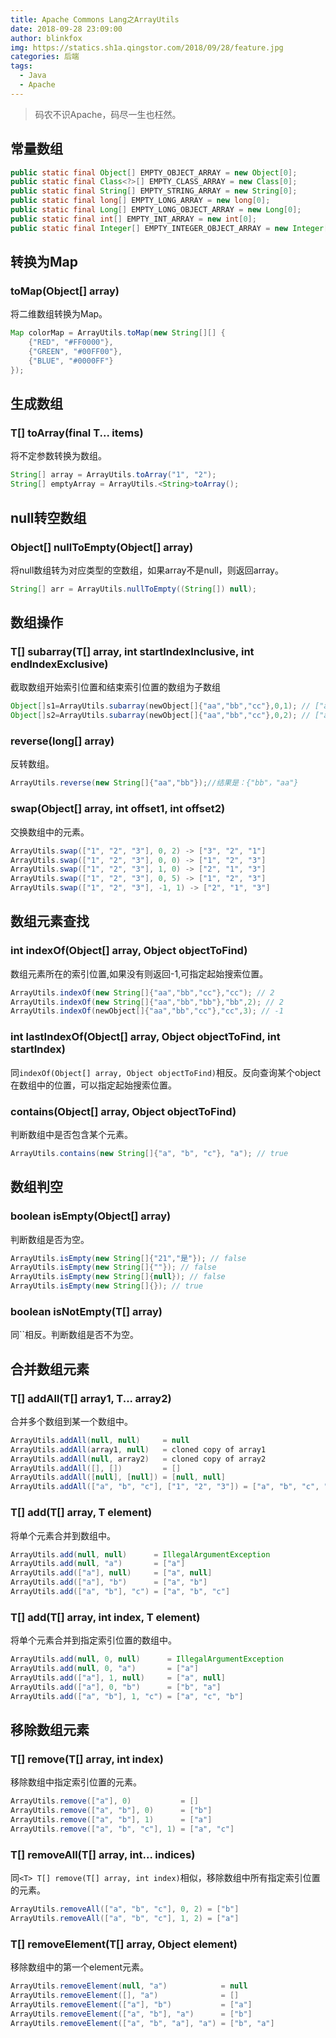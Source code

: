 ```yaml
---
title: Apache Commons Lang之ArrayUtils
date: 2018-09-28 23:09:00
author: blinkfox
img: https://statics.sh1a.qingstor.com/2018/09/28/feature.jpg
categories: 后端
tags:
  - Java
  - Apache
---
```


> 码农不识Apache，码尽一生也枉然。

## 常量数组

```java
public static final Object[] EMPTY_OBJECT_ARRAY = new Object[0];
public static final Class<?>[] EMPTY_CLASS_ARRAY = new Class[0];
public static final String[] EMPTY_STRING_ARRAY = new String[0];
public static final long[] EMPTY_LONG_ARRAY = new long[0];
public static final Long[] EMPTY_LONG_OBJECT_ARRAY = new Long[0];
public static final int[] EMPTY_INT_ARRAY = new int[0];
public static final Integer[] EMPTY_INTEGER_OBJECT_ARRAY = new Integer[0];
```

## 转换为Map

### toMap(Object[] array)

将二维数组转换为Map。

```java
Map colorMap = ArrayUtils.toMap(new String[][] {
    {"RED", "#FF0000"},
    {"GREEN", "#00FF00"},
    {"BLUE", "#0000FF"}
});
```

## 生成数组

### T[] toArray(final T... items)

将不定参数转换为数组。

```java
String[] array = ArrayUtils.toArray("1", "2");
String[] emptyArray = ArrayUtils.<String>toArray();
```

## null转空数组

### Object[] nullToEmpty(Object[] array)

将null数组转为对应类型的空数组，如果array不是null，则返回array。

```java
String[] arr = ArrayUtils.nullToEmpty((String[]) null);
```

## 数组操作

### <T> T[] subarray(T[] array, int startIndexInclusive, int endIndexExclusive)

截取数组开始索引位置和结束索引位置的数组为子数组

```java
Object[]s1=ArrayUtils.subarray(newObject[]{"aa","bb","cc"},0,1); // ["aa"]
Object[]s2=ArrayUtils.subarray(newObject[]{"aa","bb","cc"},0,2); // ["aa", "bb"]
```

### reverse(long[] array)

反转数组。

```java
ArrayUtils.reverse(new String[]{"aa","bb"});//结果是：{"bb"，"aa"}
```

### swap(Object[] array, int offset1, int offset2)

交换数组中的元素。

```java
ArrayUtils.swap(["1", "2", "3"], 0, 2) -> ["3", "2", "1"]
ArrayUtils.swap(["1", "2", "3"], 0, 0) -> ["1", "2", "3"]
ArrayUtils.swap(["1", "2", "3"], 1, 0) -> ["2", "1", "3"]
ArrayUtils.swap(["1", "2", "3"], 0, 5) -> ["1", "2", "3"]
ArrayUtils.swap(["1", "2", "3"], -1, 1) -> ["2", "1", "3"]
```

## 数组元素查找

### int indexOf(Object[] array, Object objectToFind)

数组元素所在的索引位置,如果没有则返回-1,可指定起始搜索位置。

```java
ArrayUtils.indexOf(new String[]{"aa","bb","cc"},"cc"); // 2
ArrayUtils.indexOf(new String[]{"aa","bb","bb"},"bb",2); // 2
ArrayUtils.indexOf(newObject[]{"aa","bb","cc"},"cc",3); // -1
```

### int lastIndexOf(Object[] array, Object objectToFind, int startIndex)

同`indexOf(Object[] array, Object objectToFind)`相反。反向查询某个object在数组中的位置，可以指定起始搜索位置。

### contains(Object[] array, Object objectToFind)

判断数组中是否包含某个元素。

```java
ArrayUtils.contains(new String[]{"a", "b", "c"}, "a"); // true
```

## 数组判空

### boolean isEmpty(Object[] array)

判断数组是否为空。

```java
ArrayUtils.isEmpty(new String[]{"21","是"}); // false
ArrayUtils.isEmpty(new String[]{""}); // false
ArrayUtils.isEmpty(new String[]{null}); // false
ArrayUtils.isEmpty(new String[]{}); // true
```

### <T> boolean isNotEmpty(T[] array)

同``相反。判断数组是否不为空。

## 合并数组元素

### <T> T[] addAll(T[] array1, T... array2)

合并多个数组到某一个数组中。

```java
ArrayUtils.addAll(null, null)     = null
ArrayUtils.addAll(array1, null)   = cloned copy of array1
ArrayUtils.addAll(null, array2)   = cloned copy of array2
ArrayUtils.addAll([], [])         = []
ArrayUtils.addAll([null], [null]) = [null, null]
ArrayUtils.addAll(["a", "b", "c"], ["1", "2", "3"]) = ["a", "b", "c", "1", "2", "3"]
```

### <T> T[] add(T[] array, T element)

将单个元素合并到数组中。

```java
ArrayUtils.add(null, null)      = IllegalArgumentException
ArrayUtils.add(null, "a")       = ["a"]
ArrayUtils.add(["a"], null)     = ["a", null]
ArrayUtils.add(["a"], "b")      = ["a", "b"]
ArrayUtils.add(["a", "b"], "c") = ["a", "b", "c"]
```

### <T> T[] add(T[] array, int index, T element)

将单个元素合并到指定索引位置的数组中。

```java
ArrayUtils.add(null, 0, null)      = IllegalArgumentException
ArrayUtils.add(null, 0, "a")       = ["a"]
ArrayUtils.add(["a"], 1, null)     = ["a", null]
ArrayUtils.add(["a"], 0, "b")      = ["b", "a"]
ArrayUtils.add(["a", "b"], 1, "c") = ["a", "c", "b"]
```

## 移除数组元素

### <T> T[] remove(T[] array, int index)

移除数组中指定索引位置的元素。

```java
ArrayUtils.remove(["a"], 0)           = []
ArrayUtils.remove(["a", "b"], 0)      = ["b"]
ArrayUtils.remove(["a", "b"], 1)      = ["a"]
ArrayUtils.remove(["a", "b", "c"], 1) = ["a", "c"]
```

### <T> T[] removeAll(T[] array, int... indices)

同`<T> T[] remove(T[] array, int index)`相似，移除数组中所有指定索引位置的元素。

```java
ArrayUtils.removeAll(["a", "b", "c"], 0, 2) = ["b"]
ArrayUtils.removeAll(["a", "b", "c"], 1, 2) = ["a"]
```

### <T> T[] removeElement(T[] array, Object element)

移除数组中的第一个element元素。

```java
ArrayUtils.removeElement(null, "a")            = null
ArrayUtils.removeElement([], "a")              = []
ArrayUtils.removeElement(["a"], "b")           = ["a"]
ArrayUtils.removeElement(["a", "b"], "a")      = ["b"]
ArrayUtils.removeElement(["a", "b", "a"], "a") = ["b", "a"]
```